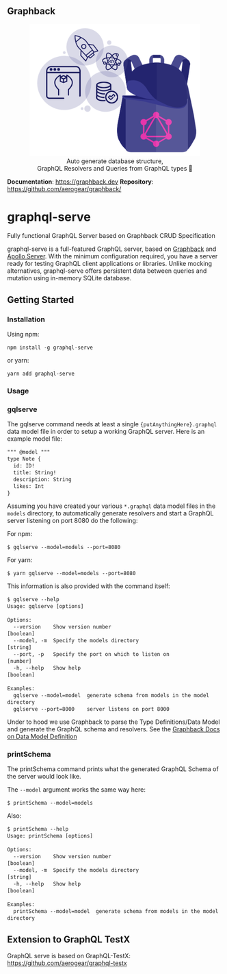 ## Graphback

<p align="center">
  <img width="400" src="https://github.com/aerogear/graphback/raw/master/website/static/img/graphback.png">
  <br/>
  Auto generate database structure, <br/>
  GraphQL Resolvers and Queries from GraphQL types 🚀
</p>

**Documentation**: https://graphback.dev
**Repository**: https://github.com/aerogear/graphback/

# graphql-serve

Fully functional GraphQL Server based on Graphback CRUD Specification

graphql-serve is a full-featured GraphQL server, based on
[Graphback](https://graphback.dev/) and
[Apollo Server](https://www.apollographql.com/docs/apollo-server/). With the
minimum configuration required, you have a server ready for testing GraphQL
client applications or libraries. Unlike mocking alternatives, graphql-serve
offers persistent data between queries and mutation using in-memory SQLite
database.



## Getting Started

### Installation

Using npm:

```
npm install -g graphql-serve
```

or yarn:

```
yarn add graphql-serve
```

### Usage


### gqlserve

The gqlserve command needs at least a single `{putAnythingHere}.graphql` data model file in order to setup a working GraphQL server. Here is an example model file:

```
""" @model """
type Note {
  id: ID!
  title: String!
  description: String
  likes: Int
}
```


Assuming you have created your various `*.graphql` data model files in the `models` directory, to automatically generate resolvers and start a GraphQL server listening on port 8080 do the following:

For npm:
```
$ gqlserve --model=models --port=8080
```

For yarn:
```
$ yarn gqlserve --model=models --port=8080
```

This information is also provided with the command itself:
```
$ gqlserve --help
Usage: gqlserve [options]

Options:
  --version    Show version number                                     [boolean]
  --model, -m  Specify the models directory                             [string]
  --port, -p   Specify the port on which to listen on                   [number]
  -h, --help   Show help                                               [boolean]

Examples:
  gqlserve --model=model  generate schema from models in the model directory
  gqlserve --port=8000    server listens on port 8000
```

Under to hood we use Graphback to parse the Type Definitions/Data Model and
generate the GraphQL schema and resolvers. See the
[Graphback Docs on Data Model Definition](https://graphback.dev/docs/datamodel)


### printSchema

The printSchema command prints what the generated GraphQL Schema of the server would look like.

The `--model` argument works the same way here:

```
$ printSchema --model=models
```
Also:

```
$ printSchema --help
Usage: printSchema [options]

Options:
  --version    Show version number                                     [boolean]
  --model, -m  Specify the models directory                             [string]
  -h, --help   Show help                                               [boolean]

Examples:
  printSchema --model=model  generate schema from models in the model directory
```

## Extension to GraphQL TestX

GraphQL serve is based on GraphQL-TestX:
https://github.com/aerogear/graphql-testx
